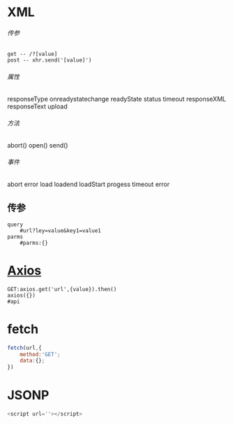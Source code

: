 # XML

###### 传参

	get -- /?[value]
	post -- xhr.send('[value]')

###### 属性

responseType
onreadystatechange
readyState
status
timeout
responseXML
responseText
upload

###### 方法

abort()
open()
send()

###### 事件

abort
error
load
loadend
loadStart
progess
timeout
error

## 传参

```
query
	#url?ley=value&key1=value1
parms
	#parms:{}
```

# [Axios ](https://www.axios-http.cn/)

```
GET:axios.get('url',{value}).then()
axios({})
#api
```

# fetch

```javascript
fetch(url,{
    method:'GET';
    data:{};
})
```

# JSONP

```javascript
<script url=''></script>
```


